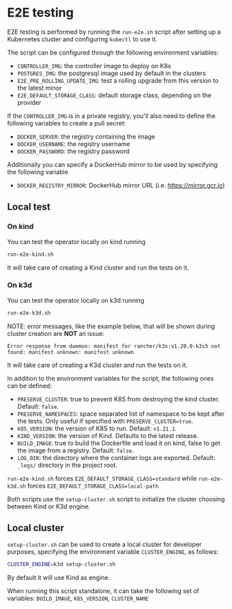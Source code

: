 # E2E testing

E2E testing is performed by running the `run-e2e.sh` script after setting
up a Kubernetes cluster and configuring `kubectl` to use it.

The script can be configured through the following environment variables:

* `CONTROLLER_IMG`: the controller image to deploy on K8s
* `POSTGRES_IMG`: the postgresql image used by default in the clusters
* `E2E_PRE_ROLLING_UPDATE_IMG`: test a rolling upgrade from this version to the
     latest minor
* `E2E_DEFAULT_STORAGE_CLASS`: default storage class, depending on the provider

If the `CONTROLLER_IMG` is in a private registry, you'll also need to define
the following variables to create a pull secret:

* `DOCKER_SERVER`: the registry containing the image
* `DOCKER_USERNAME`: the registry username
* `DOCKER_PASSWORD`: the registry password

Additionally you can specify a DockerHub mirror to be used by
specifying the following variable

* `DOCKER_REGISTRY_MIRROR`: DockerHub mirror URL (i.e. https://mirror.gcr.io)

## Local test

### On kind

You can test the operator locally on kind running

``` bash
run-e2e-kind.sh
```

It will take care of creating a Kind cluster and run the tests on it.

### On k3d

You can test the operator locally on k3d running

``` bash
run-e2e-k3d.sh
```

NOTE: error messages, like the example below, that will be shown during cluster creation are **NOT** an issue:

```
Error response from daemon: manifest for rancher/k3s:v1.20.0-k3s5 not found: manifest unknown: manifest unknown
```

It will take care of creating a K3d cluster and run the tests on it.

In addition to the environment variables for the script,
the following ones can be defined:

* `PRESERVE_CLUSTER`: true to prevent K8S from destroying the kind cluster.
    Default: `false`.
* `PRESERVE_NAMESPACES`: space separated list of namespace to be kept after
  the tests. Only useful if specified with `PRESERVE_CLUSTER=true`.
* `K8S_VERSION`: the version of K8S to run. Default: `v1.21.1`.
* `KIND_VERSION`: the version of Kind. Defaults to the latest release.
* `BUILD_IMAGE`: true to build the Dockerfile and load it on kind,
    false to get the image from a registry. Default: `false`.
* `LOG_DIR`: the directory where the container logs are exported. Default:
    `_logs/` directory in the project root.

`run-e2e-kind.sh` forces `E2E_DEFAULT_STORAGE_CLASS=standard` while `run-e2e-k3d.sh` forces `E2E_DEFAULT_STORAGE_CLASS=local-path`

Both scripts use the `setup-cluster.sh` script to initialize the cluster
choosing between Kind or K3d engine.

## Local cluster

`setup-cluster.sh` can be used to create a local cluster for developer
purposes, specifying the environment variable `CLUSTER_ENGINE`, as
follows:

``` bash
CLUSTER_ENGINE=k3d setup-cluster.sh
```
By default it will use Kind as engine.

When running this script standalone, it can take the following set of variables: `BUILD_IMAGE`, `K8S_VERSION`, `CLUSTER_NAME`
